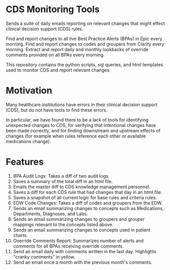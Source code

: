 # CDS Monitoring Tools

Sends a suite of daily emails reporting on relevant changes that might effect clinical decision support (CDS) rules.

Find and report changes to all live Best Practice Alerts (BPAs) in Epic every morning.
Find and report changes to codes and groupers from Clarity every morning.
Extract and report daily and monthly lookbacks of override comments provided on all BPAs every morning.

This repository contains the python scripts, sql queries, and html templates used to monitor CDS and report relevant changes.

# Motivation
Many healthcare institutions have errors in their clinical decision support (CDS), but do not have tools to find these errors. 

In particular, we have found there to be a lack of tools for identifying unexpected changes to CDS, for verifying that intentional changes have been made correctly, and for finding downstream and upstream effects of changes (for example when rules reference each other or available medications change).


# Features
1. BPA Audit Logs: Takes a diff of two audit logs. 
  1. Saves a summary of the total diff in an html file.
  2. Emails the master diff to CDS knowledge management personnel.
  3. Saves a diff for each CDS rule that had changes that day in an html file.
  4. Saves a snapshot of all current logic for base rules and criteria rules.
2. EDW Code Changes: Takes a diff of codes and groupers from the EDW.
  1. Sends an email summarizing changes to concepts such as Medications, Departments, Diagnoses, and Labs.
  2. Sends an email summarizing changes to groupers and grouper mappings relevant to the concepts listed above.
  3. Sends an email summarizing changes to concepts used in patient charts.
3. Override Comments Report: Summarizes number of alerts and comments for all BPAs receiving override comments.
  1. Send an email daily with comments written in the last day. Highlights "cranky comments" in yellow.
  2. Send an email once a month with the previous month's comments.
